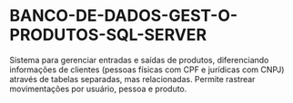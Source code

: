 # BANCO-DE-DADOS-GEST-O-PRODUTOS-SQL-SERVER
Sistema para gerenciar entradas e saídas de produtos, diferenciando informações de clientes (pessoas físicas com CPF e jurídicas com CNPJ) através de tabelas separadas, mas relacionadas. Permite rastrear movimentações por usuário, pessoa e produto.
